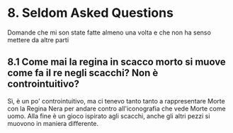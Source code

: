 # 8. Seldom Asked Questions

Domande che mi son state fatte almeno una volta e che non ha senso mettere da altre parti

## 8.1 Come mai la regina in scacco morto si muove come fa il re negli scacchi? Non è controintuitivo?

Sì, è un po' controintuitivo, ma ci tenevo tanto tanto a rappresentare Morte con la Regina Nera per andare contro all'iconografia che vede Morte come uomo. Alla fine è un gioco ispirato agli scacchi, anche gli altri pezzi si muovono in maniera differente.
